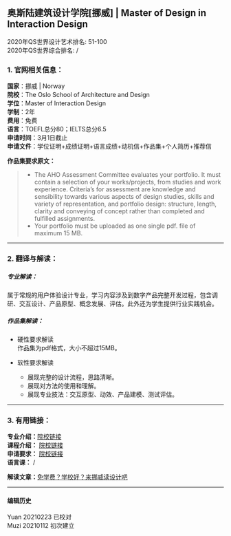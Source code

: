 ## 奥斯陆建筑设计学院[挪威] | Master of Design in Interaction Design
2020年QS世界设计艺术排名: 51-100  
2020年QS世界综合排名: /    

### 1. 官网相关信息：  
**国家**：挪威 | Norway  
**院校**：The Oslo School of Architecture and Design  
**学位**：Master of Interaction Design  
**学制**：2年    
**费用**：免费  
**语言**：TOEFL总分80；IELTS总分6.5  
**申请时间**：3月1日截止  
**申请文件**：学位证明+成绩证明+语言成绩+动机信+作品集+个人简历+推荐信  

**作品集要求原文：**   

> - The AHO Assessment Committee evaluates your portfolio. It must contain a selection of your works/projects, from studies and work experience. Criteria’s for assessment are knowledge and sensibility towards various aspects of design studies, skills and variety of representation, and portfolio design: structure, length, clarity and conveying of concept rather than completed and fulfilled assignments.  
> - Your portfolio must be uploaded as one single pdf. file of maximum 15 MB.  

---

### 2. 翻译与解读：

##### 专业解读：  
属于常规的用户体验设计专业，学习内容涉及到数字产品完整开发过程，包含调研、交互设计、产品原型、概念发展、评估。此外还为学生提供行业实践机会。  

##### 作品集解读：  
- 硬性要求解读  
作品集为pdf格式，大小不超过15MB。  

- 软性要求解读  
  - 展现完整的设计流程，思路清晰。  
  - 展现对方法的使用和理解。  
  - 展现专业技法：交互原型、动效、产品建模、测试评估。  

---


### 3. 有用链接：  

**专业介绍：**[院校链接](https://aho.no/en/content/master-design-2-years)  
**课程介绍：** [院校链接](https://aho.no/en/content/master-design-2-years)  
**申请要求：** [院校链接](https://aho.no/en/studies/master-design/admission-design-2)  
**语言课：** /  

**解读文章：**[免学费？学校好？来挪威读设计吧](http://www.makebi.net/27327.html)  

---


#### 编辑历史  
Yuan 20210223 已校对    
Muzi 20210112 初次建立  

